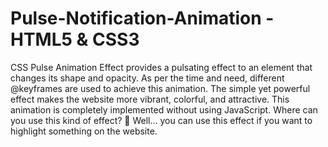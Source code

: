 # Pulse-Notification-Animation - HTML5 & CSS3
CSS Pulse Animation Effect provides a pulsating effect to an element that changes its shape and opacity. As per the time and need, different @keyframes are used to achieve this animation. The simple yet powerful effect makes the website more vibrant, colorful, and attractive. This animation is completely implemented without using JavaScript.
Where can you use this kind of effect? 🤔 Well... you can use this effect if you want to highlight something on the website.
